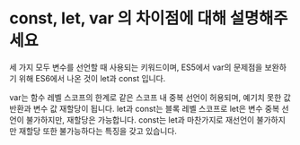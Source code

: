 # const, let, var 의 차이점에 대해 설명해주세요

세 가지 모두 변수를 선언할 때 사용되는 키워드이며, ES5에서 var의 문제점을 보완하기 위해 ES6에서 나온 것이 let과 const 입니다.

var는 함수 레벨 스코프의 한계로 같은 스코프 내 중복 선언이 허용되며, 예기치 못한 값 반환과 변수 값 재할당이 됩니다. let과 const는 블록 레벨 스코프로 let은 변수 중복 선언이 불가하지만, 재할당은 가능합니다. const는 let과 마찬가지로 재선언이 불가하지만 재할당 또한 불가능하다는 특징을 갖고 있습니다.